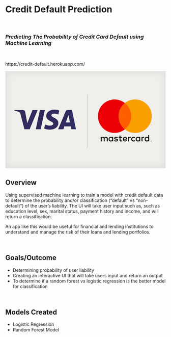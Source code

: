 <h1> Credit Default Prediction </h1>
<br>
<h3><i>Predicting The Probability of Credit Card Default using Machine Learning</i></h3>
<br>

<p> https://credit-default.herokuapp.com/    </p>

![GitHub Logo](/credit.jpg)

<h2>Overview</h2>
<p> Using supervised machine learning to train a model with credit default data to determine the probability and/or classification (“default” vs “non-default”) of the user’s liability. The UI will take user input such as, such as education level, sex, marital status, payment history and income, and will return a classification. 

An app like this would be useful for financial and lending institutions to understand and manage the risk of their loans and lending portfolios. </p>

<br>

<h2>Goals/Outcome</h2>
<ul> 
  <li> Determining probability of user liability </li>
  <li> Creating an interactive UI that will take users input and return an output </li>
  <li> To determine if a random forest vs logistic regression is the better model for classification </li>
</ul>

<br>

<h2> Models Created </h2>
<ul> 
	<li> Logistic Regression </li>
	<li> Random Forest Model </li>
</ul>

